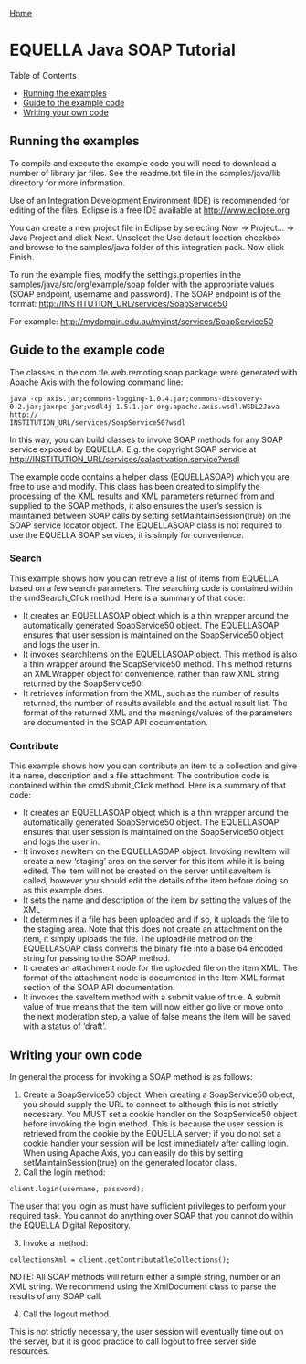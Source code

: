 [Home](https://equella.github.io/)

# EQUELLA Java SOAP Tutorial

Table of Contents
* [Running the examples](#running-the-examples)
* [Guide to the example code](#guide-to-the-example-code)
* [Writing your own code](#writing-your-own-code)


## Running the examples
To compile and execute the example code you will need to download a number of library jar files. See the readme.txt file in the samples/java/lib directory for more information.

Use of an Integration Development Environment (IDE) is recommended for editing of the files. Eclipse is a free IDE available at <http://www.eclipse.org>

You can create a new project file in Eclipse by selecting New -> Project... -> Java Project and click Next. Unselect the Use default location checkbox and browse to the samples/java folder of this integration pack. Now click Finish.

To run the example files, modify the settings.properties in the samples/java/src/org/example/soap folder with the appropriate values (SOAP endpoint, username and password).  The SOAP endpoint is of the format: <http://INSTITUTION_URL/services/SoapService50>

For example: <http://mydomain.edu.au/myinst/services/SoapService50>

## Guide to the example code

The classes in the com.tle.web.remoting.soap package were generated with Apache Axis with the following command line:
```
java -cp axis.jar;commons-logging-1.0.4.jar;commons-discovery-0.2.jar;jaxrpc.jar;wsdl4j-1.5.1.jar org.apache.axis.wsdl.WSDL2Java http://
INSTITUTION_URL/services/SoapService50?wsdl
```

In this way, you can build classes to invoke SOAP methods for any SOAP service exposed by EQUELLA.  E.g. the copyright SOAP service at <http://INSTITUTION_URL/services/calactivation.service?wsdl>

The example code contains a helper class (EQUELLASOAP) which you are free to use and modify.  This class has been created to simplify the processing of the XML results and XML parameters returned from and supplied to the SOAP methods, it also ensures the user’s session is maintained between SOAP calls by setting setMaintainSession(true) on the SOAP service locator object.  The EQUELLASOAP class is not required to use the EQUELLA SOAP services, it is simply for convenience.

### Search
This example shows how you can retrieve a list of items from EQUELLA based on a few search parameters.  The searching code is contained within the cmdSearch_Click method.  Here is a summary of that code:
* It creates an EQUELLASOAP object which is a thin wrapper around the automatically generated SoapService50 object. The EQUELLASOAP ensures that user session is maintained on the SoapService50 object and logs the user in.
* It invokes searchItems on the EQUELLASOAP object.  This method is also a thin wrapper around the SoapService50 method.  This method returns an XMLWrapper object for convenience, rather than raw XML string returned by the SoapService50.
* It retrieves information from the XML, such as the number of results returned, the number of results available and the actual result list.  The format of the returned XML and the meanings/values of the parameters are documented in the SOAP API documentation.

### Contribute
This example shows how you can contribute an item to a collection and give it a name, description and a file attachment.  The contribution code is contained within the cmdSubmit_Click method.  Here is a summary of that code:
* It creates an EQUELLASOAP object which is a thin wrapper around the automatically generated SoapService50 object.  The EQUELLASOAP ensures that user session is maintained on the SoapService50 object and logs the user in.
* It invokes newItem on the EQUELLASOAP object.  Invoking newItem will create a new ‘staging’ area on the server for this item while it is being edited.  The item will not be created on the server until saveItem is called, however you should edit the details of the item before doing so as this example does.
* It sets the name and description of the item by setting the values of the XML
* It determines if a file has been uploaded and if so, it uploads the file to the staging area.  Note that this does not create an attachment on the item, it simply uploads the file.  The uploadFile method on the EQUELLASOAP class converts the binary file into a base 64 encoded string for passing to the SOAP method.
* It creates an attachment node for the uploaded file on the item XML. The format of the attachment node is documented in the Item XML format section of the SOAP API documentation.
* It invokes the saveItem method with a submit value of true.  A submit value of true means that the item will now either go live or move onto the next moderation step, a value of false means the item will be saved with a status of ‘draft’.

## Writing your own code
In general the process for invoking a SOAP method is as follows:
1.  Create a SoapService50 object.
When creating a SoapService50 object, you should supply the URL to connect to although this is not strictly necessary.  You MUST set a cookie handler on the SoapService50 object before invoking the login method.  This is because the user session is retrieved from the cookie by the EQUELLA server; if you do not set a cookie handler your session will be lost immediately after calling login.  When using Apache Axis, you can easily do this by setting setMaintainSession(true) on the generated locator class.
2.  Call the login method:
```
client.login(username, password);
```
The user that you login as must have sufficient privileges to perform your required task.  You cannot do anything over SOAP that you cannot do within the EQUELLA Digital Repository.

3.  Invoke a method:
```
collectionsXml = client.getContributableCollections();
```

NOTE: All SOAP methods will return either a simple string, number or an XML string.  We recommend using the XmlDocument class to parse the results of any SOAP call.

4.  Call the logout method.

This is not strictly necessary, the user session will eventually time out on the server, but it is good practice to call logout to free server side resources.